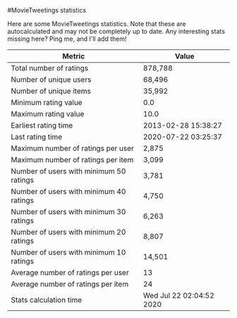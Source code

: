 #MovieTweetings statistics

Here are some MovieTweetings statistics. Note that these are autocalculated and may not be completely up to date. Any interesting stats missing here? Ping me, and I'll add them!

Metric | Value
--- | ---
Total number of ratings                 | 878,788
Number of unique users                  | 68,496
Number of unique items                  | 35,992
Minimum rating value                    | 0.0
Maximum rating value                    | 10.0
Earliest rating time                    | 2013-02-28 15:38:27
Last rating time                        | 2020-07-22 03:25:37
Maximum number of ratings per user      | 2,875
Maximum number of ratings per item      | 3,099
Number of users with minimum 50 ratings | 3,781
Number of users with minimum 40 ratings | 4,750
Number of users with minimum 30 ratings | 6,263
Number of users with minimum 20 ratings | 8,807
Number of users with minimum 10 ratings | 14,501
Average number of ratings per user      | 13
Average number of ratings per item      | 24
Stats calculation time                  | Wed Jul 22 02:04:52 2020

